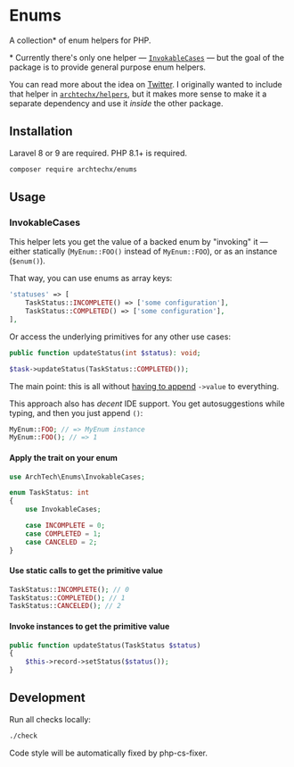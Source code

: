 # Enums

A collection\* of enum helpers for PHP.

\* Currently there's only one helper — [`InvokableCases`](#invokablecases) — but the goal of the package is to provide general purpose enum helpers.

You can read more about the idea on [Twitter](https://twitter.com/archtechx/status/1495158228757270528). I originally wanted to include that helper in [`archtechx/helpers`](https://github.com/archtechx/helpers), but it makes more sense to make it a separate dependency and use it *inside* the other package.

## Installation

Laravel 8 or 9 are required. PHP 8.1+ is required.

```sh
composer require archtechx/enums
```

## Usage

### InvokableCases

This helper lets you get the value of a backed enum by "invoking" it — either statically (`MyEnum::FOO()` instead of `MyEnum::FOO`), or as an instance (`$enum()`).

That way, you can use enums as array keys:
```php
'statuses' => [
    TaskStatus::INCOMPLETE() => ['some configuration'],
    TaskStatus::COMPLETED() => ['some configuration'],
],
```

Or access the underlying primitives for any other use cases:
```php
public function updateStatus(int $status): void;

$task->updateStatus(TaskStatus::COMPLETED());
```

The main point: this is all without [having to append](https://twitter.com/archtechx/status/1495158237137494019) `->value` to everything.

This approach also has *decent* IDE support. You get autosuggestions while typing, and then you just append `()`:
```php
MyEnum::FOO; // => MyEnum instance
MyEnum::FOO(); // => 1
```

#### Apply the trait on your enum
```php
use ArchTech\Enums\InvokableCases;

enum TaskStatus: int
{
    use InvokableCases;

    case INCOMPLETE = 0;
    case COMPLETED = 1;
    case CANCELED = 2;
}
```

#### Use static calls to get the primitive value
```php
TaskStatus::INCOMPLETE(); // 0
TaskStatus::COMPLETED(); // 1
TaskStatus::CANCELED(); // 2
```

#### Invoke instances to get the primitive value
```php
public function updateStatus(TaskStatus $status)
{
    $this->record->setStatus($status());
}
```

## Development

Run all checks locally:

```sh
./check
```

Code style will be automatically fixed by php-cs-fixer.

